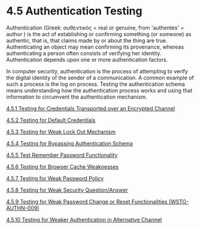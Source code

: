 # 4.5 Authentication Testing

Authentication (Greek: αυθεντικός = real or genuine, from 'authentes' = author ) is the act of establishing or confirming something (or someone) as authentic, that is, that claims made by or about the thing are true. Authenticating an object may mean confirming its provenance, whereas authenticating a person often consists of verifying her identity. Authentication depends upon one or more authentication factors.

In computer security, authentication is the process of attempting to verify the digital identity of the sender of a communication. A common example of such a process is the log on process. Testing the authentication schema means understanding how the authentication process works and using that information to circumvent the authentication mechanism.

[4.5.1 Testing for Credentials Transported over an Encrypted Channel](4.5.1_Testing_for_Credentials_Transported_over_an_Encrypted_Channel.md)

[4.5.2 Testing for Default Credentials](4.5.2_Testing_for_Default_Credentials.md)

[4.5.3 Testing for Weak Lock Out Mechanism](4.5.3_Testing_for_Weak_Lock_Out_Mechanism.md)

[4.5.4 Testing for Bypassing Authentication Schema](4.5.4_Testing_for_Bypassing_Authentication_Schema.md)

[4.5.5 Test Remember Password Functionality](4.5.5_Testing_for_Vulnerable_Remember_Password.md)

[4.5.6 Testing for Browser Cache Weaknesses](4.5.6_Testing_for_Browser_Cache_Weaknesses.md)

[4.5.7 Testing for Weak Password Policy](4.5.7_Testing_for_Weak_Password_Policy.md)

[4.5.8 Testing for Weak Security Question/Answer](4.5.8_Testing_for_Weak_Security_Question_Answer.md)

[4.5.9 Testing for Weak Password Change or Reset Functionalities (WSTG-AUTHN-009)](4.5.9_Testing_for_Weak_Password_Change_or_Reset_Functionalities_WSTG-AUTHN-009.md)

[4.5.10 Testing for Weaker Authentication in Alternative Channel](4.5.10_Testing_for_Weaker_Authentication_in_Alternative_Channel.md)
